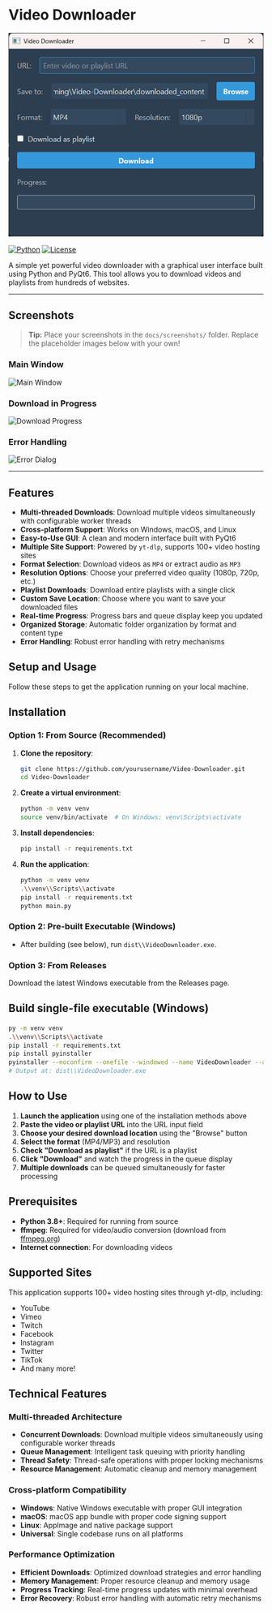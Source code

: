<!-- README.md -->
# Video Downloader

![App Banner](docs/screenshots/banner.png)

[![Python](https://img.shields.io/badge/python-3.8%2B-blue?logo=python)](https://www.python.org/)
[![License](https://img.shields.io/badge/license-MIT-green)](LICENSE)

A simple yet powerful video downloader with a graphical user interface built using Python and PyQt6. This tool allows you to download videos and playlists from hundreds of websites.

---

## Screenshots

> **Tip:** Place your screenshots in the `docs/screenshots/` folder. Replace the placeholder images below with your own!

### Main Window
![Main Window](docs/screenshots/main_window.png)

### Download in Progress
![Download Progress](docs/screenshots/progress.png)

### Error Handling
![Error Dialog](docs/screenshots/error.png)

---

## Features

- **Multi-threaded Downloads**: Download multiple videos simultaneously with configurable worker threads
- **Cross-platform Support**: Works on Windows, macOS, and Linux
- **Easy-to-Use GUI**: A clean and modern interface built with PyQt6
- **Multiple Site Support**: Powered by `yt-dlp`, supports 100+ video hosting sites
- **Format Selection**: Download videos as `MP4` or extract audio as `MP3`
- **Resolution Options**: Choose your preferred video quality (1080p, 720p, etc.)
- **Playlist Downloads**: Download entire playlists with a single click
- **Custom Save Location**: Choose where you want to save your downloaded files
- **Real-time Progress**: Progress bars and queue display keep you updated
- **Organized Storage**: Automatic folder organization by format and content type
- **Error Handling**: Robust error handling with retry mechanisms
 

## Setup and Usage

Follow these steps to get the application running on your local machine.

## Installation

### Option 1: From Source (Recommended)

1. **Clone the repository**:
   ```bash
   git clone https://github.com/yourusername/Video-Downloader.git
   cd Video-Downloader
   ```

2. **Create a virtual environment**:
   ```bash
   python -m venv venv
   source venv/bin/activate  # On Windows: venv\Scripts\activate
   ```

3. **Install dependencies**:
   ```bash
   pip install -r requirements.txt
   ```

4. **Run the application**:
   ```bash
   python -m venv venv
   .\\venv\\Scripts\\activate
   pip install -r requirements.txt
   python main.py
   ```

### Option 2: Pre-built Executable (Windows)

- After building (see below), run `dist\\VideoDownloader.exe`.

### Option 3: From Releases

Download the latest Windows executable from the Releases page.

## Build single-file executable (Windows)

```bash
py -m venv venv
.\\venv\\Scripts\\activate
pip install -r requirements.txt
pip install pyinstaller
pyinstaller --noconfirm --onefile --windowed --name VideoDownloader --add-data "src\\gui\\style.qss;gui" src\\gui\\app.py
# Output at: dist\\VideoDownloader.exe
```

## How to Use

1. **Launch the application** using one of the installation methods above
2. **Paste the video or playlist URL** into the URL input field
3. **Choose your desired download location** using the "Browse" button
4. **Select the format** (MP4/MP3) and resolution
5. **Check "Download as playlist"** if the URL is a playlist
6. **Click "Download"** and watch the progress in the queue display
7. **Multiple downloads** can be queued simultaneously for faster processing

## Prerequisites

- **Python 3.8+**: Required for running from source
- **ffmpeg**: Required for video/audio conversion (download from [ffmpeg.org](https://ffmpeg.org/download.html))
- **Internet connection**: For downloading videos

## Supported Sites

This application supports 100+ video hosting sites through yt-dlp, including:
- YouTube
- Vimeo
- Twitch
- Facebook
- Instagram
- Twitter
- TikTok
- And many more!

## Technical Features

### Multi-threaded Architecture
- **Concurrent Downloads**: Download multiple videos simultaneously using configurable worker threads
- **Queue Management**: Intelligent task queuing with priority handling
- **Thread Safety**: Thread-safe operations with proper locking mechanisms
- **Resource Management**: Automatic cleanup and memory management

### Cross-platform Compatibility
- **Windows**: Native Windows executable with proper GUI integration
- **macOS**: macOS app bundle with proper code signing support
- **Linux**: AppImage and native package support
- **Universal**: Single codebase runs on all platforms

 

### Performance Optimization
- **Efficient Downloads**: Optimized download strategies and error handling
- **Memory Management**: Proper resource cleanup and memory usage
- **Progress Tracking**: Real-time progress updates with minimal overhead
- **Error Recovery**: Robust error handling with automatic retry mechanisms